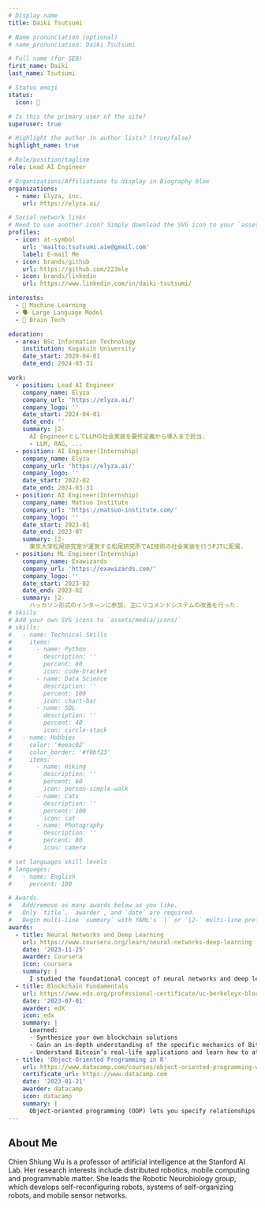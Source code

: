 ```yaml
---
# Display name
title: Daiki Tsutsumi

# Name pronunciation (optional)
# name_pronunciation: Daiki Tsutsumi

# Full name (for SEO)
first_name: Daiki
last_name: Tsutsumi

# Status emoji
status:
  icon: 🦾

# Is this the primary user of the site?
superuser: true

# Highlight the author in author lists? (true/false)
highlight_name: true

# Role/position/tagline
role: Lead AI Engineer

# Organizations/Affiliations to display in Biography blox
organizations:
  - name: Elyza, inc.
    url: https://elyza.ai/

# Social network links
# Need to use another icon? Simply download the SVG icon to your `assets/media/icons/` folder.
profiles:
  - icon: at-symbol
    url: 'mailto:tsutsumi.aie@gmail.com'
    label: E-mail Me
  - icon: brands/github
    url: https://github.com/223mle
  - icon: brands/linkedin
    url: https://www.linkedin.com/in/daiki-tsutsumi/

interests:
  - 🤖 Machine Learning
  - 🗣 Large Language Model
  - 🧠 Brain Tech

education:
  - area: BSc Information Technology
    institution: Kogakuin University
    date_start: 2020-04-01
    date_end: 2024-03-31

work:
  - position: Lead AI Engineer
    company_name: Elyza
    company_url: 'https://elyza.ai/'
    company_logo: ''
    date_start: 2024-04-01
    date_end: ''
    summary: |2-
      AI EngineerとしてLLMの社会実装を要件定義から導入まで担当.
      - LLM, RAG, ...
  - position: AI Engineer(Internship)
    company_name: Elyza
    company_url: 'https://elyza.ai/'
    company_logo: ''
    date_start: 2022-02
    date_end: 2024-03-31
  - position: AI Engineer(Internship)
    company_name: Matsuo Institute
    company_url: 'https://matsuo-institute.com/'
    company_logo: ''
    date_start: 2023-01
    date_end: 2023-07
    summary: |2-
      東京大学松尾研究室が運営する松尾研究所でAI技術の社会実装を行うPJTに配属.
  - position: ML Engineer(Internship)
    company_name: Exawizards
    company_url: 'https://exawizards.com/'
    company_logo: ''
    date_start: 2023-02
    date_end: 2023-02
    summary: |2-
      ハッカソン形式のインターンに参加. 主にリコメンドシステムの改善を行った.
# Skills
# Add your own SVG icons to `assets/media/icons/`
# skills:
#   - name: Technical Skills
#     items:
#       - name: Python
#         description: ''
#         percent: 80
#         icon: code-bracket
#       - name: Data Science
#         description: ''
#         percent: 100
#         icon: chart-bar
#       - name: SQL
#         description: ''
#         percent: 40
#         icon: circle-stack
#   - name: Hobbies
#     color: '#eeac02'
#     color_border: '#f0bf23'
#     items:
#       - name: Hiking
#         description: ''
#         percent: 60
#         icon: person-simple-walk
#       - name: Cats
#         description: ''
#         percent: 100
#         icon: cat
#       - name: Photography
#         description: ''
#         percent: 80
#         icon: camera

# set languages skill levels
# languages:
#   - name: English
#     percent: 100

# Awards.
#   Add/remove as many awards below as you like.
#   Only `title`, `awarder`, and `date` are required.
#   Begin multi-line `summary` with YAML's `|` or `|2-` multi-line prefix and indent 2 spaces below.
awards:
  - title: Neural Networks and Deep Learning
    url: https://www.coursera.org/learn/neural-networks-deep-learning
    date: '2023-11-25'
    awarder: Coursera
    icon: coursera
    summary: |
      I studied the foundational concept of neural networks and deep learning. By the end, I was familiar with the significant technological trends driving the rise of deep learning; build, train, and apply fully connected deep neural networks; implement efficient (vectorized) neural networks; identify key parameters in a neural network’s architecture; and apply deep learning to your own applications.
  - title: Blockchain Fundamentals
    url: https://www.edx.org/professional-certificate/uc-berkeleyx-blockchain-fundamentals
    date: '2023-07-01'
    awarder: edX
    icon: edx
    summary: |
      Learned:
      - Synthesize your own blockchain solutions
      - Gain an in-depth understanding of the specific mechanics of Bitcoin
      - Understand Bitcoin’s real-life applications and learn how to attack and destroy Bitcoin, Ethereum, smart contracts and Dapps, and alternatives to Bitcoin’s Proof-of-Work consensus algorithm
  - title: 'Object-Oriented Programming in R'
    url: https://www.datacamp.com/courses/object-oriented-programming-with-s3-and-r6-in-r
    certificate_url: https://www.datacamp.com
    date: '2023-01-21'
    awarder: datacamp
    icon: datacamp
    summary: |
      Object-oriented programming (OOP) lets you specify relationships between functions and the objects that they can act on, helping you manage complexity in your code. This is an intermediate level course, providing an introduction to OOP, using the S3 and R6 systems. S3 is a great day-to-day R programming tool that simplifies some of the functions that you write. R6 is especially useful for industry-specific analyses, working with web APIs, and building GUIs.
---
```


## About Me

Chien Shiung Wu is a professor of artificial intelligence at the Stanford AI Lab. Her research interests include distributed robotics, mobile computing and programmable matter. She leads the Robotic Neurobiology group, which develops self-reconfiguring robots, systems of self-organizing robots, and mobile sensor networks.
